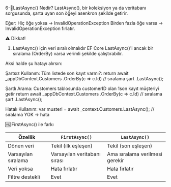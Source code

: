 ﻿6-🔹LastAsync() Nedir?
LastAsync(), bir koleksiyon ya da veritabanı sorgusunda, şarta uyan son öğeyi asenkron şekilde getirir.

Eğer:
Hiç öğe yoksa → InvalidOperationException
Birden fazla öğe varsa → InvalidOperationException
fırlatır.

⚠️ Dikkat!
1. LastAsync() için veri sıralı olmalıdır
EF Core LastAsync()'i ancak bir sıralama (OrderBy) varsa verimli şekilde çalıştırabilir.

Aksi halde şu hatayı alırsın:

Şartsız Kullanım:
Tüm listede son kayıt varmı?:
 return await _appDbContext.Customers
 .OrderBy(c => c.Id) // sıralama şart
 .LastAsync();

 Şartlı Arama:
 Customers tablosunda customerID olan 1son kayıt müşteriyi getir
  return await _appDbContext.Customers
  .OrderBy(c => c.Id) // sıralama şart
  .LastAsync();

 Hatalı Kullanım:
var musteri = await _context.Customers.LastAsync(); // sıralama YOK → hata

🆚 FirstAsync() ile farkı

| Özellik             | `FirstAsync()`               | `LastAsync()`                  |
| ------------------- | ---------------------------- | ------------------------------ |
| Dönen veri          | Tekil (ilk eşleşen)          | Tekil (son eşleşen)            |
| Varsayılan sıralama | Varsayılan veritabanı sırası | Ama sıralama verilmesi gerekir |
| Veri yoksa          | Hata fırlatır                | Hata fırlatır                  |  
| Filtre destekli     | Evet                         | Evet                           |
